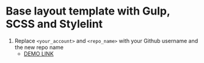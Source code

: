 # Base layout template with Gulp, SCSS and Stylelint
1. Replace `<your_account>` and `<repo_name>` with your Github username and the new repo name
    - [DEMO LINK](https://manankin.github.io/landing_page-bang_olafson/)
